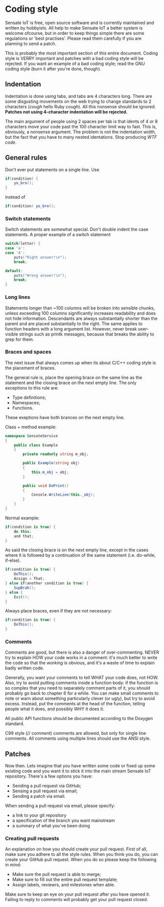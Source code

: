 # Coding style

Sensate IoT is free, open source software and is currently maintained and
written by hobbyists. All help to make Sensate IoT a better system is welcome
ofcourse, but in order to keep things simple there are some regulations
or 'best practises'. Please read them carefully if you are planning to
send a patch.

This is probably the most important section of this entire document. Coding
style is VERRY important and patches with a bad coding style will be
rejected. If you want an example of a bad coding style; read the GNU coding
style (burn it after you're done, though).

## Indentation

Indentation is done using tabs, and tabs are 4 characters long. There are
some disgusting movements on the web trying to change standards to 2 characters
(*cough* hello Ruby *cough*). All this nonsense should be
ignored. <b>Patches not using 4-character indentation will be rejected.</b>

The main argument of people using 2 spaces per tab is that idents of 4 or 8 characters
move your code past the 100 character limit way to fast. This is, obviously,
a nonsense argument. The problem is not the indentation width, but the fact that
you have to many nested identations. Stop producing _WTF code_.

## General rules

Don't ever put statements on a single line. Use

```C#
if(condition) {
    yo_bro();
}
```

instead of

```C#
if(condition) yo_bro();
```

### Switch statements

Switch statements are somewhat special. Don't double indent the case
statements. A proper example of a switch statement

```C#
switch(letter) {
case 'a':
case 'A':
    puts("Right answer!\n");
    break;

default:
    puts("Wrong answer!\n");
    break;
}
```

### Long lines

Statements longer than ~100 columns will be broken into sensible chunks, unless
exceeding 100 columns significantly increases readability and does not hide
information. Descendants are always substantially shorter than the parent and
are placed substantially to the right. The same applies to function headers
with a long argument list. However, never break user-visible strings such as
printk messages, because that breaks the ability to grep for them.

### Braces and spaces

The next issue that always comes up when its about C/C++ coding style is
the placement of braces.

The general rule is, place the opening brace on the same line as the
statement and the closing brace on the next empty line. The only exceptions
to this rule are:

* Type definitions;
* Namespaces;
* Functions.

These exeptions have both brances on the next empty line.

Class + method example:

```C#
namespace SensateService
{
    public class Example
    {
        private readonly string m_obj;

        public Example(string obj)
        {
            this.m_obj = obj;
        }

        public void DoPrint()
        {
            Console.WriteLine(this._obj);
        }
    }
}
```

Normal example:

```C#
if(condition is true) {
    do this;
    and that;
}
```

As said the closing brace is on the next empty line, except in the cases
where it is followed by a continuation of the same statement (i.e. do-while,
if-else).

```C#
if(condition is true) {
    DoThis();
    Assign = That;
} else if(another condition is true) {
    SupBrah();
} else {
    Exit();
}
```

Always place braces, even if they are not necessary:

```C#
if(condition is true) {
    DoThis();
}
```

### Comments

Comments are good, but there is also a danger of over-commenting.  NEVER
try to explain HOW your code works in a comment: it's much better to
write the code so that the _working_ is obvious, and it's a waste of
time to explain badly written code.

Generally, you want your comments to tell WHAT your code does, not HOW.
Also, try to avoid putting comments inside a function body: if the
function is so complex that you need to separately comment parts of it,
you should probably go back to chapter 6 for a while.  You can make
small comments to note or warn about something particularly clever (or
ugly), but try to avoid excess.  Instead, put the comments at the head
of the function, telling people what it does, and possibly WHY it does
it.

All public API functions should be documented according to the Doxygen
standard.

C99 style (// comment) comments are allowed, but only for single
line comments. All comments using multiple lines should use the ANSI style.

## Patches

Now then. Lets imagine that you have written some code or fixed up some
existing code and you want it to stick it into the main stream Sensate IoT
repository. There's a few options you have:

* Sending a pull request via GitHub;
* Sensing a pull request via email;
* Sending a patch via email.

When sending a pull request via email, please specify:

* a link to your git repository
* a specification of the branch you want mainstream
* a summary of what you've been doing

### Creating pull requests

An explanation on how you should create your pull request. First of all,
make sure you adhere to all the style rules. When you think you do, you
can create your GitHub pull request. When you do so please keep the
following in mind:

* Make sure the pull request is able to merge;
* Make sure to fill out the entire pull request template;
* Assign labels, reviewrs, and milestones when able.

Make sure to keep an eye on your pull request after you have opened it. Failing
to reply to comments will probably get your pull request closed.
